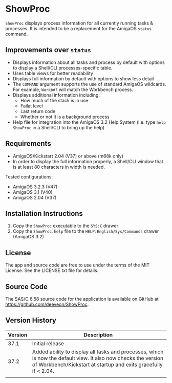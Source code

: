 # ShowProc

`ShowProc` displays process information for all currently running 
tasks & processes. It is intended to be a replacement for the 
AmigaOS `status` command.

## Improvements over `status`

* Displays information about all tasks and process by default
  with options to display a Shell/CLI processes-specific table.
* Uses table views for better readability
* Displays full information by default with options to show less
  detail
* The `COMMAND` argument supports the use of standard AmigaOS 
  wildcards. For example, `Workb#?` will match the Workbench process.
* Displays additional information including:
  - How much of the stack is in use
  - Failat level
  - Last return code
  - Whether or not it is a background process
* Help file for integration into the AmigaOS 3.2 Help System (i.e.
  type `help ShowProc` in a Shell/CLI to bring up the help)

## Requirements

* AmigaOS/Kickstart 2.04 (V37) or above (m68k only)
* In order to display the full information properly, a Shell/CLI
  window that is at least 80 characters in width is needed.

Tested configurations:

* AmigaOS 3.2.3 (V47)
* AmigaOS 3.1 (V40)
* AmigaOS 2.04 (V37)

## Installation Instructions

1. Copy the `ShowProc` executable to the `SYS:C` drawer
2. Copy the `ShowProc.help` file to the `HELP:English/Sys/Commands`
   drawer (AmigaOS 3.2)

## License

The app and source code are free to use under the terms of the MIT
License. See the LICENSE.txt file for details.

## Source Code

The SAS/C 6.58 source code for the application is available on 
GitHub at https://github.com/deeveon/ShowProc.

## Version History

| Version | Description                                             |
|---------|---------------------------------------------------------|
| 37.1    | Initial release
| 37.2    | Added ability to display all tasks and processes, which is now the default view. It also now checks the version of Workbench/Kickstart at startup and exits gracefully if < 2.04.
| |
